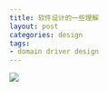 ```yaml
---
title: 软件设计的一些理解
layout: post
categories: design
tags:
- domain driver design
---
```


![](assets/image/202106/软件设计.png)